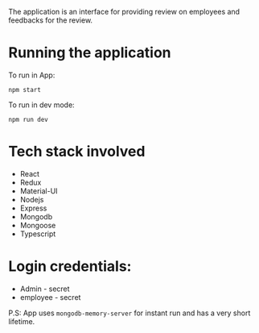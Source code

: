 The application is an interface for providing review on employees and feedbacks for the review.

# Running the application

To run in App:

```shell
npm start
```


To run in dev mode:

```shell
npm run dev
```

# Tech stack involved
- React
- Redux
- Material-UI
- Nodejs
- Express
- Mongodb
- Mongoose
- Typescript

# Login credentials:
 - Admin - secret
 - employee - secret

P.S: App uses `mongodb-memory-server` for instant run and has a very short lifetime.